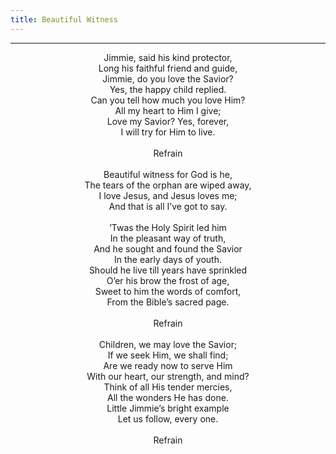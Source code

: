 ```yaml
---
title: Beautiful Witness
---
```


---
<center>
Jimmie, said his kind protector,<br/>
Long his faithful friend and guide,<br/>
Jimmie, do you love the Savior?<br/>
Yes, the happy child replied.<br/>
Can you tell how much you love Him?<br/>
All my heart to Him I give;<br/>
Love my Savior? Yes, forever,<br/>
I will try for Him to live.<br/>
<br/>
Refrain<br/>
<br/>
Beautiful witness for God is he,<br/>
The tears of the orphan are wiped away,<br/>
I love Jesus, and Jesus loves me;<br/>
And that is all I’ve got to say.<br/>
<br/>
’Twas the Holy Spirit led him<br/>
In the pleasant way of truth,<br/>
And he sought and found the Savior<br/>
In the early days of youth.<br/>
Should he live till years have sprinkled<br/>
O’er his brow the frost of age,<br/>
Sweet to him the words of comfort,<br/>
From the Bible’s sacred page.<br/>
<br/>
Refrain<br/>
<br/>
Children, we may love the Savior;<br/>
If we seek Him, we shall find;<br/>
Are we ready now to serve Him<br/>
With our heart, our strength, and mind?<br/>
Think of all His tender mercies,<br/>
All the wonders He has done.<br/>
Little Jimmie’s bright example<br/>
Let us follow, every one.<br/>
<br/>
Refrain
</center>